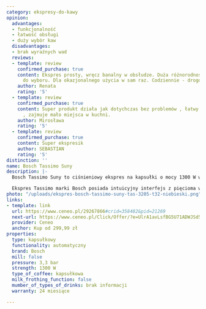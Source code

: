 ```yaml
---
category: ekspresy-do-kawy
opinion:
  advantages:
  - funkcjonalność
  - łatwość obsługi
  - duży wybór kaw
  disadvantages:
  - brak wyraźnych wad
  reviews:
  - template: review
    confirmed_purchase: true
    content: Ekspres prosty, wręcz banalny w obsłudze. Duża różnorodność kapsułek
      do wyboru. Dla okazjonalnego użycia w sam raz. Codziennie - drogo wychodzą kapsułki.
    author: Renata
    rating: '5'
  - template: review
    confirmed_purchase: true
    content: Super produkt działa jak dotychczas bez problemów , łatwy w obsłudze
      , zajmuje mało miejsca w kuchni.
    author: Mirosława
    rating: '5'
  - template: review
    confirmed_purchase: true
    content: Super ekspresik
    author: SEBASTIAN
    rating: '5'
distinction: ''
name: Bosch Tassimo Suny
description: |-
  Bosch Tassimo Suny to ciśnieniowy ekspres na kapsułki o mocy 1300 W wyposażony w funkcję Smart Start z procesem automatycznego czyszczenia i regulowaną podstawką. Szereg nowoczesnych technologii pozwala na uzyskanie optymalnej temperatury każdego napoju. Kompaktowy rozmiar urządzenia czyni go doskonałym do każdej, nawet najmniejszej kuchni.

  Ekspres Tassimo marki Bosch posiada intuicyjny interfejs z pięcioma wskaźnikami LED, których zadaniem jest przekazywanie informacji użytkownikowi na temat aktualnego stanu pracy urządzenia. Funkcja Smart Start odpowiada za szybki start przygotowania napoju. Umożliwia rozpoczęcie procesu poprzez naciśnięcie kubkiem na przednią część obudowy. Sprawny start umożliwia także przepływowy podgrzewacz wody, dzięki któremu ekspres jest gotowy do działania tuż po jego uruchomieniu. Ponadto, dzięki systemowi kapsułek, ekspres umożliwia nie tylko parzenie kawy. Za jego pomocą można również przygotować napoje takie jak herbata, czy płynna czekolada.
photo: "/uploads/ekspres-bosch-tassimo-suny-tas-3205-t32-niebieski.png"
links:
- template: link
  url: https://www.ceneo.pl/29267866#crid=358482&pid=21269
  next-url: https://www.ceneo.pl/Click/Offer/?e=UlrA1avLsfBG5U71ADWJSd5B5CRQIv3frvhVr5Ajlpe-n1ESlF2fdhOi-CaaC9LWqUcR3bXX6WDU6M-eQ8CpYBmQjlsXF9zrv4Xt1fSk31SuacWxaQLdJsb5gTtHcn0wrpFWt9dHoBjcI4eBnHZmyRfWWiVLuq0q_28rZMQdt_h6kakE7JtpqKvfHr48rab6L3iW8__Ox1a8IXelMLaCFachgDlrz8gogz4Rg77UD2jt44yag-6ZChQHzULLVz5jLZUz3aOx9c4Gd1WfE-I1aOIWMrYy5JhGJC9Ahe2u1hzdwjQ5lbvfozdz3k82BzWVmAdRl76zNPtLJnkOt_o2dxMSZkKtNvs2hYLaGBbbN73VgTcRcfo6T6VQTMJZBQ3d80bt-1DPe4Fe41ozP9ph2_BAYJezxCY4DCXwEK-YicIbuOH5ynLZd0Re94XUYfKClRTzHVjM4VAYXfwZEeEL0xrnHkSK-toW1MiDPQXcS6oKuP7zAx6iNNM8xETN2E00Rap1W_xu-wM=&a=2&rc=notset
  provider: Ceneo
  anchor: Kup od 299,99 zł
properties:
  type: kapsułkowy
  functionality: automatyczny
  brand: Bosch
  mill: false
  pressure: 3,3 bar
  strength: 1300 W
  type_of_coffee: kapsułkowa
  milk_frothing_function: false
  mumber_of_types_of_drinks: brak informacji
  warranty: 24 miesiące

---
```


